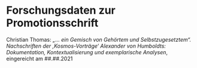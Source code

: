 # Forschungsdaten zur Promotionsschrift 
Christian Thomas: *„… ein Gemisch von Gehörtem und Selbstzugesetztem“. Nachschriften der ‚Kosmos-Vorträge‘ Alexander von Humboldts: Dokumentation, Kontextualisierung und exemplarische Analysen*, eingereicht am ##.##.2021
